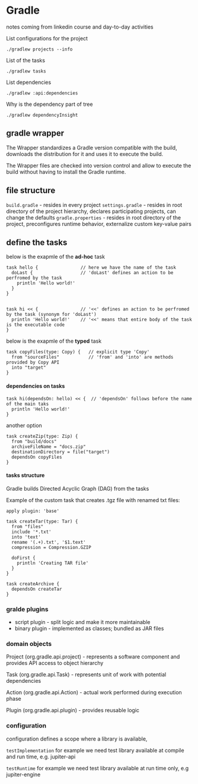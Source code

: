 # Gradle 

notes coming from linkedin course and day-to-day activities

List configurations for the project

```
./gradlew projects --info
```

List of the tasks
```
./gradlew tasks
```

List dependencies
```
./gradlew :api:dependencies
```

Why is the dependency part of tree
```
./gradlew dependencyInsight
```

## gradle wrapper
The Wrapper standardizes a Gradle version compatible with the build, downloads the distribution for it and uses it to execute the build.

The Wrapper files are checked into version control and allow to execute the build without having to install the Gradle runtime. 

## file structure
`build.gradle` - resides in every project
`settings.gradle` - resides in root directory of the project hierarchy, declares participating projects, can change the defaults
`gradle.properties` - resides in root directory of the project, preconfigures runtime behavior, externalize custom key-value pairs



## define the tasks
below is the exapmle of the __ad-hoc__ task
```
task hello {                // here we have the name of the task
  doLast {                  // 'doLast' defines an action to be perfromed by the task
    println 'Hello world!'
  }
}


task hi << {                // '<<' defines an action to be perfromed by the task (synonym for 'doLast')
  println 'Hello world!'    // '<<' means that entire body of the task is the executable code
}
```

below is the exapmle of the __typed__ task
```
task copyFiles(type: Copy) {   // explicit type 'Copy'
  from "sourceFiles"           // 'from' and 'into' are methods provided by Copy API
  into "target"
}
```

#### dependencies on tasks
```
task hi(dependsOn: hello) << {  // 'dependsOn' follows before the name of the main taks
  println 'Hello world!'    
}
```
another option 
```
task createZip(type: Zip) {
  from "build/docs"
  archiveFileName = "docs.zip"
  destinationDirectory = file("target")
  dependsOn copyFiles
}
```

#### tasks structure
Gradle builds Directed Acyclic Graph (DAG) from the tasks

Example of the custom task that creates .tgz file with renamed txt files:
```
apply plugin: 'base'

task createTar(type: Tar) {
  from "files"
  include '*.txt'
  into 'text'
  rename '(.+).txt', '$1.text'
  compression = Compression.GZIP
  
  doFirst {
    println 'Creating TAR file'
  }
}

task createArchive {
  dependsOn createTar
}

```

### gralde plugins
* script plugin - split logic and make it more maintainable
* binary plugin - implemented as classes; bundled as JAR files

### domain objects
Project (org.gradle.api.project) - represents a software component and provides API access to object hierarchy

Task (org.gradle.api.Task) - represents unit of work with potential dependencies

Action (org.gradle.api.Action) - actual work performed during execution phase

Plugin (org.gradle.api.plugin) - provides reusable logic

### configuration
configuration defines a scope where a library is available, 

`testImplementation` for  example we need test library available at compile and run time, e.g. jupiter-api

`testRuntime` for  example we need test library available at run time only, e.g jupiter-engine


